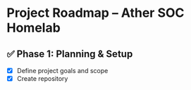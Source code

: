 # Project Roadmap – Ather SOC Homelab

## ✅ Phase 1: Planning & Setup

- [x] Define project goals and scope
- [x] Create repository
